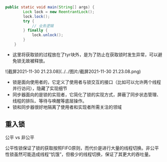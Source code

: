 ```java
public static void main(String[] args) {
        Lock lock = new ReentrantLock();
        lock.lock();
        try {
            // 业务逻辑
        } finally {
            lock.unlock();
        }
    }
```

- 这里将获取锁的过程放在了tyr块外，是为了防止在获取锁时发生异常，可以避免锁无故被释放。

  

![截屏2021-11-30 21.23.08](../../图片/截屏2021-11-30 21.23.08.png)



- 锁是面向使用者的，它定义了使用者与锁交互的接口（比如可以允许两个线程并行访问），隐藏了实现细节
- 同步器面向的是锁的实现者，它简化了锁的实现方式，屏蔽了同步状态管理、线程的排队、等待与唤醒等底层操作。
- 锁和同步器很好地隔离了使用者和实现者所需关注的领域





## 重入锁

公平 vs 非公平

公平性锁保证了锁的获取按照FIFO原则，而代价是进行大量的线程切换。非公平性锁虽然可能造成线程“饥饿”，但极少的线程切换，保证了其更大的吞吐量。